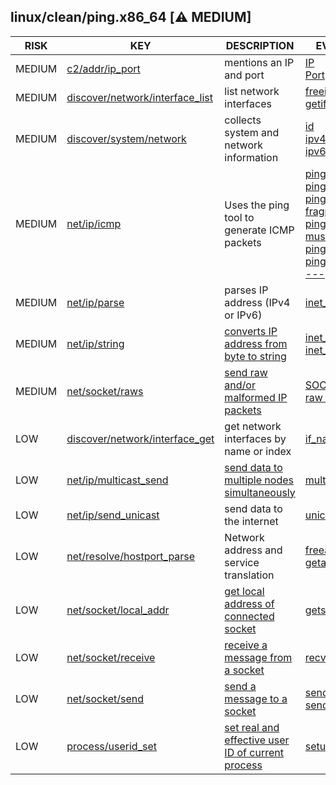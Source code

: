 ## linux/clean/ping.x86_64 [⚠️ MEDIUM]

|  RISK  |                                                                       KEY                                                                        |                                               DESCRIPTION                                                |                                                                                                                                                                                                                                       EVIDENCE                                                                                                                                                                                                                                       |
|--------|--------------------------------------------------------------------------------------------------------------------------------------------------|----------------------------------------------------------------------------------------------------------|--------------------------------------------------------------------------------------------------------------------------------------------------------------------------------------------------------------------------------------------------------------------------------------------------------------------------------------------------------------------------------------------------------------------------------------------------------------------------------------|
| MEDIUM | [c2/addr/ip_port](https://github.com/chainguard-dev/malcontent/blob/main/rules/c2/addr/ip_port.yara#ip_and_port)                                 | mentions an IP and port                                                                                  | [IP](https://github.com/search?q=IP&type=code)<br>[Port](https://github.com/search?q=Port&type=code)                                                                                                                                                                                                                                                                                                                                                                                 |
| MEDIUM | [discover/network/interface_list](https://github.com/chainguard-dev/malcontent/blob/main/rules/discover/network/interface-list.yara#bsd_ifaddrs) | list network interfaces                                                                                  | [freeifaddrs](https://github.com/search?q=freeifaddrs&type=code)<br>[getifaddrs](https://github.com/search?q=getifaddrs&type=code)                                                                                                                                                                                                                                                                                                                                                   |
| MEDIUM | [discover/system/network](https://github.com/chainguard-dev/malcontent/blob/main/rules/discover/system/system_network.yara#sys_net_recon)        | collects system and network information                                                                  | [id](https://github.com/search?q=id&type=code)<br>[ipv4=addr](https://github.com/search?q=ipv4%3Daddr&type=code)<br>[ipv6=addr](https://github.com/search?q=ipv6%3Daddr&type=code)                                                                                                                                                                                                                                                                                                   |
| MEDIUM | [net/ip/icmp](https://github.com/chainguard-dev/malcontent/blob/main/rules/net/ip/icmp.yara#ping)                                                | Uses the ping tool to generate ICMP packets                                                              | [ping -6 -N](https://github.com/search?q=ping+-6+-N&type=code)<br>[ping broadcast](https://github.com/search?q=ping+broadcast&type=code)<br>[ping does not fragment](https://github.com/search?q=ping+does+not+fragment&type=code)<br>[ping for user must be](https://github.com/search?q=ping+for+user+must+be&type=code)<br>[ping session](https://github.com/search?q=ping+session&type=code)<br>[ping statistics ---](https://github.com/search?q=ping+statistics+---&type=code) |
| MEDIUM | [net/ip/parse](https://github.com/chainguard-dev/malcontent/blob/main/rules/net/ip/ip-parse.yara#inet_pton)                                      | parses IP address (IPv4 or IPv6)                                                                         | [inet_pton](https://github.com/search?q=inet_pton&type=code)                                                                                                                                                                                                                                                                                                                                                                                                                         |
| MEDIUM | [net/ip/string](https://github.com/chainguard-dev/malcontent/blob/main/rules/net/ip/ip-string.yara#inet_ntoa)                                    | [converts IP address from byte to string](https://linux.die.net/man/3/inet_ntoa)                         | [inet_ntoa](https://github.com/search?q=inet_ntoa&type=code)<br>[inet_ntop](https://github.com/search?q=inet_ntop&type=code)                                                                                                                                                                                                                                                                                                                                                         |
| MEDIUM | [net/socket/raws](https://github.com/chainguard-dev/malcontent/blob/main/rules/net/socket/raw_sockets.yara#raw_sockets)                          | [send raw and/or malformed IP packets](https://man7.org/linux/man-pages/man7/raw.7.html)                 | [SOCK_RAW](https://github.com/search?q=SOCK_RAW&type=code)<br>[raw socket](https://github.com/search?q=raw+socket&type=code)                                                                                                                                                                                                                                                                                                                                                         |
| LOW    | [discover/network/interface_get](https://github.com/chainguard-dev/malcontent/blob/main/rules/discover/network/interface-get.yara#bsd_if)        | get network interfaces by name or index                                                                  | [if_nametoindex](https://github.com/search?q=if_nametoindex&type=code)                                                                                                                                                                                                                                                                                                                                                                                                               |
| LOW    | [net/ip/multicast_send](https://github.com/chainguard-dev/malcontent/blob/main/rules/net/ip/ip-multicast-send.yara#multicast)                    | [send data to multiple nodes simultaneously](https://en.wikipedia.org/wiki/IP_multicast)                 | [multicast](https://github.com/search?q=multicast&type=code)                                                                                                                                                                                                                                                                                                                                                                                                                         |
| LOW    | [net/ip/send_unicast](https://github.com/chainguard-dev/malcontent/blob/main/rules/net/ip/ip-send-unicast.yara#unicast)                          | send data to the internet                                                                                | [unicast](https://github.com/search?q=unicast&type=code)                                                                                                                                                                                                                                                                                                                                                                                                                             |
| LOW    | [net/resolve/hostport_parse](https://github.com/chainguard-dev/malcontent/blob/main/rules/net/resolve/hostport-parse.yara#getaddrinfo)           | Network address and service translation                                                                  | [freeaddrinfo](https://github.com/search?q=freeaddrinfo&type=code)<br>[getaddrinfo](https://github.com/search?q=getaddrinfo&type=code)                                                                                                                                                                                                                                                                                                                                               |
| LOW    | [net/socket/local_addr](https://github.com/chainguard-dev/malcontent/blob/main/rules/net/socket/socket-local_addr.yara#getsockname)              | [get local address of connected socket](https://man7.org/linux/man-pages/man2/getsockname.2.html)        | [getsockname](https://github.com/search?q=getsockname&type=code)                                                                                                                                                                                                                                                                                                                                                                                                                     |
| LOW    | [net/socket/receive](https://github.com/chainguard-dev/malcontent/blob/main/rules/net/socket/socket-receive.yara#recvmsg)                        | [receive a message from a socket](https://linux.die.net/man/2/recvmsg)                                   | [recvmsg](https://github.com/search?q=recvmsg&type=code)                                                                                                                                                                                                                                                                                                                                                                                                                             |
| LOW    | [net/socket/send](https://github.com/chainguard-dev/malcontent/blob/main/rules/net/socket/socket-send.yara#sendmsg)                              | [send a message to a socket](https://linux.die.net/man/2/sendmsg)                                        | [sendmsg](https://github.com/search?q=sendmsg&type=code)<br>[sendto](https://github.com/search?q=sendto&type=code)                                                                                                                                                                                                                                                                                                                                                                   |
| LOW    | [process/userid_set](https://github.com/chainguard-dev/malcontent/blob/main/rules/process/userid-set.yara#setuid)                                | [set real and effective user ID of current process](https://man7.org/linux/man-pages/man2/setuid.2.html) | [setuid](https://github.com/search?q=setuid&type=code)                                                                                                                                                                                                                                                                                                                                                                                                                               |

